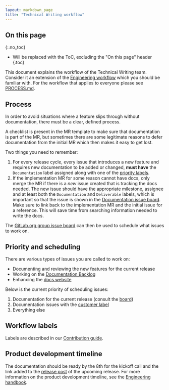 ```yaml
---
layout: markdown_page
title: "Technical Writing workflow"
---
```


## On this page
{:.no_toc}

* Will be replaced with the ToC, excluding the "On this page" header
{:toc}

This document explains the workflow of the Technical Writing team. Consider it
an extension of the [Engineering workflow](https://github.com/daijapan/test/tree/master/engineering/workflow/index.html.md)
which you should be familiar with.
For the workflow that applies to everyone please see
[PROCESS.md](https://gitlab.com/gitlab-org/gitlab-ce/blob/master/PROCESS.md).

## Process

In order to avoid situations where a feature slips through without documentation,
there must be a clear, defined process.

A checklist is present in the MR template to make sure that documentation is
part of the MR, but sometimes there are some legitimate reasons to defer
documentation from the initial MR which then makes it easy to get lost.

Two things you need to remember:

1. For every release cycle, every issue that introduces a new feature and requires
   new documentation to be added or changed, **must have** the `Documentation` label
   assigned along with one of the
   [priority labels](https://gitlab.com/gitlab-org/gitlab-ce/blob/master/CONTRIBUTING.md#workflow-labels).
1. If the implementation MR for some reason cannot have docs, only merge the MR if
   there is a _new_ issue created that is tracking the docs needed. The new issue
   should have the appropriate milestone, assignee and at least both the
   `Documentation` and `Deliverable` labels, which is important so that the issue
   is shown in the [Documentation issue board][board]. Make sure to link back to the
   implementation MR and the initial issue for a reference. This will save time
   from searching information needed to write the docs.

The [GitLab.org group issue board][board] can then be used to schedule what
issues to work on.

## Priority and scheduling

There are various types of issues you are called to work on:

- Documenting and reviewing the new features for the current release
- Working on the [Documentation Backlog](https://gitlab.com/groups/gitlab-org/-/issues?scope=all&utf8=%E2%9C%93&state=opened&label_name[]=Documentation)
- Enhancing the [docs website](https://gitlab.com/gitlab-com/gitlab-docs/issues)

Below is the current priority of scheduling issues:

1. Documentation for the current release (consult the [board])
1. Documentation issues with the [customer label](https://gitlab.com/groups/gitlab-org/-/issues?scope=all&utf8=%E2%9C%93&state=opened&label_name[]=Documentation&label_name[]=customer)
1. Everything else

## Workflow labels

Labels are described in our [Contribution guide][contrib-labels-guide].

[contrib-labels-guide]: https://gitlab.com/gitlab-org/gitlab-ce/blob/master/CONTRIBUTING.md#workflow-labels

## Product development timeline

The documentation should be ready by the 8th for the kickoff call and the link
added to the [release post](https://github.com/daijapan/test/tree/master/marketing/blog/release-posts/index.html.md) of the
upcoming release. For more information on the product development timeline, see the
[Engineering handbook](https://github.com/daijapan/test/tree/master/engineering/workflow/#product-development-timeline).

[board]: https://gitlab.com/groups/gitlab-org/-/boards/375110?milestone_title=%23started&=&label_name[]=Documentation

